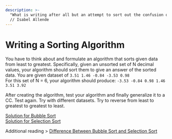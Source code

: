 ```yaml
---
description: >-
  "What is writing after all but an attempt to sort out the confusion of life?"
  // Isabel Allende
---
```


# Writing a Sorting Algorithm

You have to think about and formulate an algorithm that sorts given data from least to greatest. Specifically, given an unsorted set of N decimal values, your algorithm should sort them to give an answer of the sorted data. You are given dataset of `3.51 1.46 -0.84 -3.53 0.98`  
For this set of N = 6, your algorithm should produce: `-3.53 -0.84 0.98 1.46 3.51 3.92`

After creating the algorithm, test your algorithm and finally generalize it to a CC. Test again. Try with different datasets. Try to reverse from least to greatest to greatest to least.

[Solution for Bubble Sort](https://pastebin.com/8vg0dehL)  
[Solution for Selection Sort](https://pastebin.com/vTN6sfRE)

Additional reading &gt; [Difference Between Bubble Sort and Selection Sort](https://techdifferences.com/difference-between-bubble-sort-and-selection-sort.html)

